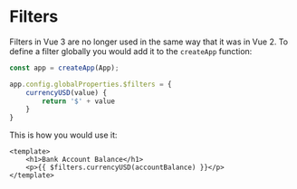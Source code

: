 # Filters

Filters in Vue 3 are no longer used in the same way that it was in Vue 2. To define a filter globally you would add it to the `createApp` function:

```js
const app = createApp(App);

app.config.globalProperties.$filters = {
	currencyUSD(value) {
		return '$' + value
	}
}
```

This is how you would use it:

```vue
<template>
	<h1>Bank Account Balance</h1>
	<p>{{ $filters.currencyUSD(accountBalance) }}</p>
</template>
```